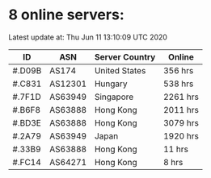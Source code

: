 # 8 online servers:

Latest update at: Thu Jun 11 13:10:09 UTC 2020

| ID | ASN | Server Country | Online |
| -- | --- | -------------- | ------ |
| #.D09B | AS174 | United States | 356 hrs |
| #.C831 | AS12301 | Hungary | 538 hrs |
| #.7F1D | AS63949 | Singapore | 2261 hrs |
| #.B6F8 | AS63888 | Hong Kong | 2011 hrs |
| #.BD3E | AS63888 | Hong Kong | 3079 hrs |
| #.2A79 | AS63949 | Japan | 1920 hrs |
| #.33B9 | AS63888 | Hong Kong | 11 hrs |
| #.FC14 | AS64271 | Hong Kong | 8 hrs |

